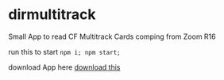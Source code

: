 # dirmultitrack
Small App to read CF Multitrack Cards comping from Zoom R16

run this to start
`npm i; npm start;`

download App here
[download this](https://github.com/leonleonleon/dirmultitrack/tree/master/build/DIR-Multitrack.app)
